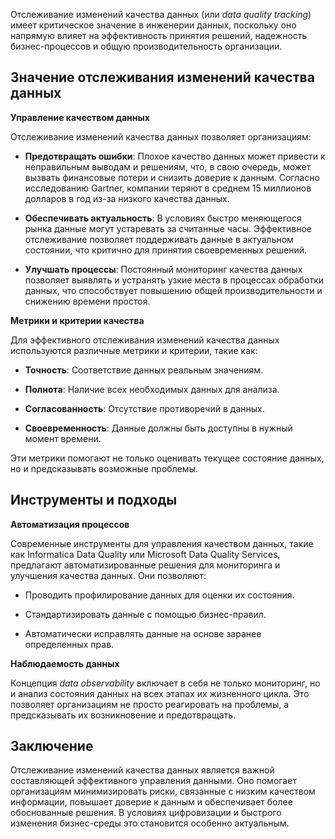 Отслеживание изменений качества данных (или *data quality tracking*) имеет критическое значение в инженерии данных, поскольку оно напрямую влияет на эффективность принятия решений, надежность бизнес-процессов и общую производительность организации. 

## Значение отслеживания изменений качества данных

**Управление качеством данных**

Отслеживание изменений качества данных позволяет организациям:

- **Предотвращать ошибки**: Плохое качество данных может привести к неправильным выводам и решениям, что, в свою очередь, может вызвать финансовые потери и снизить доверие к данным. Согласно исследованию Gartner, компании теряют в среднем 15 миллионов долларов в год из-за низкого качества данных.

- **Обеспечивать актуальность**: В условиях быстро меняющегося рынка данные могут устаревать за считанные часы. Эффективное отслеживание позволяет поддерживать данные в актуальном состоянии, что критично для принятия своевременных решений.

- **Улучшать процессы**: Постоянный мониторинг качества данных позволяет выявлять и устранять узкие места в процессах обработки данных, что способствует повышению общей производительности и снижению времени простоя.

**Метрики и критерии качества**

Для эффективного отслеживания изменений качества данных используются различные метрики и критерии, такие как:

- **Точность**: Соответствие данных реальным значениям.
  
- **Полнота**: Наличие всех необходимых данных для анализа.
  
- **Согласованность**: Отсутствие противоречий в данных.
  
- **Своевременность**: Данные должны быть доступны в нужный момент времени.

Эти метрики помогают не только оценивать текущее состояние данных, но и предсказывать возможные проблемы.

## Инструменты и подходы

**Автоматизация процессов**

Современные инструменты для управления качеством данных, такие как Informatica Data Quality или Microsoft Data Quality Services, предлагают автоматизированные решения для мониторинга и улучшения качества данных. Они позволяют:

- Проводить профилирование данных для оценки их состояния.
  
- Стандартизировать данные с помощью бизнес-правил.
  
- Автоматически исправлять данные на основе заранее определенных прав.

**Наблюдаемость данных**

Концепция *data observability* включает в себя не только мониторинг, но и анализ состояния данных на всех этапах их жизненного цикла. Это позволяет организациям не просто реагировать на проблемы, а предсказывать их возникновение и предотвращать.

## Заключение

Отслеживание изменений качества данных является важной составляющей эффективного управления данными. Оно помогает организациям минимизировать риски, связанные с низким качеством информации, повышает доверие к данным и обеспечивает более обоснованные решения. В условиях цифровизации и быстрого изменения бизнес-среды это становится особенно актуальным.
